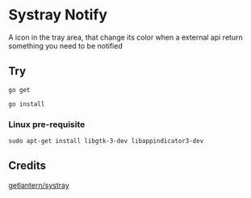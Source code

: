 # Systray Notify 

A icon in the tray area, that change its color when a external api return something you need to be notified

## Try

```go get```

```go install```

### Linux pre-requisite

```sudo apt-get install libgtk-3-dev libappindicator3-dev```

## Credits

[getlantern/systray](https://github.com/getlantern/systray)

